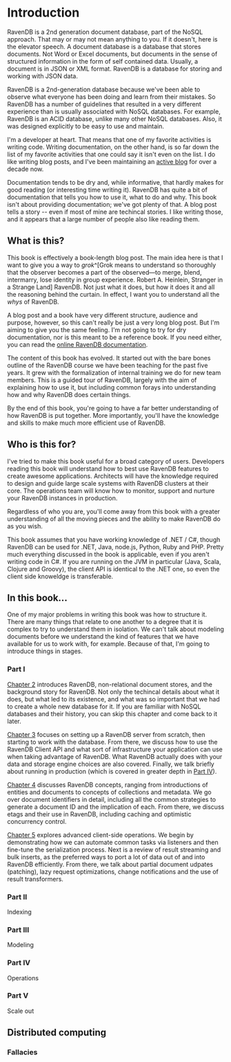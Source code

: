 
# Introduction

RavenDB is a 2nd generation document database, part of the NoSQL approach. That may or may not mean anything to you. If it doesn't, here is the elevator speech. A document database is a database that stores documents. Not Word or Excel documents, but documents in the sense of structured information in the form of self contained data. Usually, a document is in JSON or XML format. RavenDB is a database for storing and working with JSON data. 

RavenDB is a 2nd-generation database because we've been able to observe what everyone has been doing and learn from their mistakes. So RavenDB has a number of guidelines that resulted in a very different experience than is usually associated with NoSQL databases. For example, RavenDB is an ACID database, unlike many other NoSQL databases. Also, it was designed explicitly to be easy to use and maintain.

I'm a developer at heart. That means that one of my favorite activities is writing code. Writing documentation, on the other hand, is so far down the list of my favorite activities that one could say it isn't even on the list. I do like writing blog posts, and I've been maintaining an [active blog](http://ayende.com/blog) for over a decade now.

Documentation tends to be dry and, while informative, that hardly makes for good reading (or interesting time writing it). RavenDB has quite a bit of documentation that tells you how to use it, what to do and why. This book isn't about providing documentation; we've got plenty of that. A blog post tells a story -- even if most of mine are techincal stories. I like writing those, and it appears that a large number of people also like reading them.

## What is this?

This book is effectively a book-length blog post. The main idea here is that I want to give you a way to _grok_^[Grok means to understand so thoroughly that the observer becomes a part of the observed—to merge, blend, intermarry, lose identity in group experience.  Robert A. Heinlein, Stranger in a Strange Land] RavenDB. Not just what it does, but how it does it and all the reasoning behind the curtain. In effect, I want you to understand all the _whys_ of RavenDB.

A blog post and a book have very different structure, audience and purpose, however, so this can't really be just a very long blog post. But I'm aiming to give you the same feeling. I'm not going to try for dry documentation, nor is this meant to be a reference book. If you need either, you can read the [online RavenDB documentation](http://ravendb.net/docs). 

The content of this book has evolved. It started out with the bare bones outline of the RavenDB course we have been teaching for the past five years. It grew with the formalization of internal training we do for new team members. This is a guided tour of RavenDB, largely with the aim of explaining how to use it, but including common forays into understanding how and why RavenDB does certain things.

By the end of this book, you're going to have a far better understanding of how RavenDB is put together. More importantly, you'll have the knowledge and skills to make much more efficient use of RavenDB.

## Who is this for?

I've tried to make this book useful for a broad category of users. Developers reading this book will understand how to best use RavenDB features to create awesome applications. Architects will have the knowledge required to design and guide large scale systems with RavenDB clusters at their core. The operations team will know how to monitor, support and nurture your RavenDB instances in production.

Regardless of who you are, you'll come away from this book with a greater understanding of all the moving pieces and the ability to make RavenDB do as you wish. 

This book assumes that you have working knowledge of .NET / C#, though RavenDB can be used for .NET, Java, node.js, Python, Ruby and PHP. Pretty much everything discussed in the book is applicable, even if you aren't writing code in C#. If you are running on the JVM in particular (Java, Scala, Clojure and Groovy), the client API is identical to the .NET one, so even the client side knoweldge is transferable. 

## In this book...

One of my major problems in writing this book was how to structure it. There are many things that relate to one another to a degree that it is complex to try to understand them in isolation. We can't talk about modeling documents before we understand the kind of features that we have available for us to work with, for example. Because of that, I'm going to introduce things in stages.

### Part I

[Chapter 2](#a-little-history) introduces RavenDB, non-relational document stores, and the background story for RavenDB. Not only the techincal details about what it does, but what led to its existence, and what was so important that we had to create a whole new database for it. If you are familiar with NoSQL databases and their history, you can skip this chapter and come back to it later. 

[Chapter 3](#zero-to-60-with-ravendb-from-installation-to-usage) focuses on setting up a RavenDB server from scratch, then starting to work with the database. From there, we discuss how to use the RavenDB Client API and what sort of infrastructure your application can use when taking advantage of RavenDB. What RavenDB actually does with your data and storage engine choices are also covered. Finally, we talk briefly about running in production (which is covered in greater depth in [Part IV](#part-iv)).

[Chapter 4](#ravendb-concepts) discusses RavenDB concepts, ranging from introductions of entities and documents to concepts of collections and metadata. We go over document identifiers in detail, including all the common strategies to generate a document ID and the implication of each. From there, we discuss etags and their use in RavenDB, including caching and optimistic concurrency control.

[Chapter 5](#advanced-client-api-usage) explores advanced client-side operations. We begin by demonstrating how we can automate common tasks via listeners and then fine-tune the serialization process. Next is a review of result streaming and bulk inserts, as the preferred ways to port a lot of data out of and into RavenDB efficiently. From there, we talk about partial document udpates (patching), lazy request optimizations, change notifications and the use of result transformers.

### Part II

Indexing

### Part III

Modeling

### Part IV

Operations

### Part V

Scale out

## Distributed computing

### Fallacies

